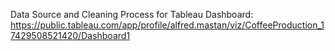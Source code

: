 Data Source and Cleaning Process for Tableau Dashboard:
https://public.tableau.com/app/profile/alfred.mastan/viz/CoffeeProduction_17429508521420/Dashboard1
